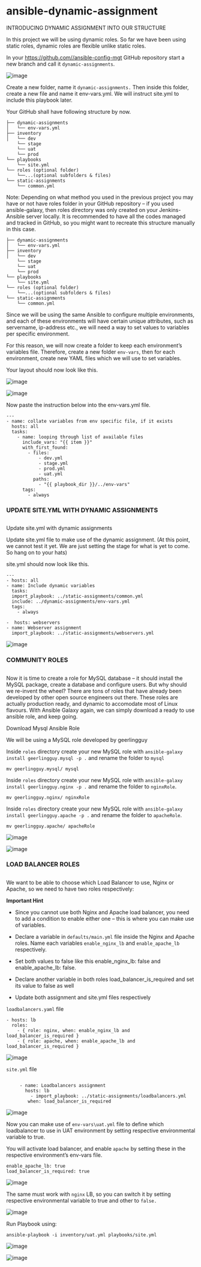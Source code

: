 # ansible-dynamic-assignment

INTRODUCING DYNAMIC ASSIGNMENT INTO OUR STRUCTURE

In this project we will be using dynamic roles. So far we have been using static roles, dynamic roles are flexible unlike static roles.



In your https://github.com//ansible-config-mgt GitHub repository start a new branch and call it `dynamic-assignments`.

![image](images/Screenshot_1.png)

Create a new folder, name it `dynamic-assignments.` Then inside this folder, create a new file and name it env-vars.yml. We will instruct site.yml to include this playbook later.

Your GitHub shall have following structure by now.

```
├── dynamic-assignments
│   └── env-vars.yml
├── inventory
│   └── dev
    └── stage
    └── uat
    └── prod
└── playbooks
    └── site.yml
└── roles (optional folder)
    └──...(optional subfolders & files)
└── static-assignments
    └── common.yml
```

Note: Depending on what method you used in the previous project you may have or not have roles folder in your GitHub repository – if you used ansible-galaxy, then roles directory was only created on your Jenkins-Ansible server locally. It is recommended to have all the codes managed and tracked in GitHub, so you might want to recreate this structure manually in this case.

```
├── dynamic-assignments
│   └── env-vars.yml
├── inventory
│   └── dev
    └── stage
    └── uat
    └── prod
└── playbooks
    └── site.yml
└── roles (optional folder)
    └──...(optional subfolders & files)
└── static-assignments
    └── common.yml
```


Since we will be using the same Ansible to configure multiple environments, and each of these environments will have certain unique attributes, such as servername, ip-address etc., we will need a way to set values to variables per specific environment.

For this reason, we will now create a folder to keep each environment’s variables file. Therefore, create a new folder `env-vars`, then for each environment, create new YAML files which we will use to set variables.

Your layout should now look like this.

![image](images/Screenshot_2.png)

![image](images/Screenshot_3.png)

Now paste the instruction below into the env-vars.yml file.

```
---
- name: collate variables from env specific file, if it exists
  hosts: all
  tasks:
    - name: looping through list of available files
      include_vars: "{{ item }}"
      with_first_found:
        - files:
            - dev.yml
            - stage.yml
            - prod.yml
            - uat.yml
          paths:
            - "{{ playbook_dir }}/../env-vars"
      tags:
        - always
```


### UPDATE SITE.YML WITH DYNAMIC ASSIGNMENTS
##

Update site.yml with dynamic assignments

Update site.yml file to make use of the dynamic assignment. (At this point, we cannot test it yet. We are just setting the stage for what is yet to come. So hang on to your hats)

site.yml should now look like this.

```
---
- hosts: all
- name: Include dynamic variables 
  tasks:
  import_playbook: ../static-assignments/common.yml 
  include: ../dynamic-assignments/env-vars.yml
  tags:
    - always

-  hosts: webservers
- name: Webserver assignment
  import_playbook: ../static-assignments/webservers.yml
```

![image](images/Screenshot_17.png)

### COMMUNITY  ROLES
##

Now it is time to create a role for MySQL database – it should install the MySQL package, create a database and configure users. But why should we re-invent the wheel? There are tons of roles that have already been developed by other open source engineers out there. These roles are actually production ready, and dynamic to accomodate most of Linux flavours. With Ansible Galaxy again, we can simply download a ready to use ansible role, and keep going.

Download Mysql Ansible Role

We will be using a MySQL role developed by geerlingguy

Inside `roles` directory create your new MySQL role with `ansible-galaxy install geerlingguy.mysql -p .` and rename the folder to `mysql`

```
mv geerlingguy.mysql/ mysql
```
Inside `roles` directory create your new MySQL role with `ansible-galaxy install geerlingguy.nginx -p .` and rename the folder to `nginxRole`.

```
mv geerlingguy.nginx/ nginxRole
```
Inside `roles` directory create your new MySQL role with `ansible-galaxy install geerlingguy.apache -p .` and rename the folder to `apacheRole`.

```
mv geerlingguy.apache/ apacheRole
```

![image](images/Screenshot_8.png)

![image](images/Screenshot_9.png)

### LOAD BALANCER ROLES
##

We want to be able to choose which Load Balancer to use, Nginx or Apache, so we need to have two roles respectively:

**Important Hint**

   - Since you cannot use both Nginx and Apache load balancer, you need to add a condition to enable either one – this is where you can make use of variables.

   - Declare a variable in `defaults/main.yml` file inside the Nginx and Apache roles. Name each variables `enable_nginx_lb` and `enable_apache_lb` respectively.

   - Set both values to false like this enable_nginx_lb: false and enable_apache_lb: false.

   - Declare another variable in both roles load_balancer_is_required and set its value to false as well

   - Update both assignment and site.yml files respectively

`loadbalancers.yaml` file

```
- hosts: lb
  roles:
    - { role: nginx, when: enable_nginx_lb and load_balancer_is_required }
    - { role: apache, when: enable_apache_lb and load_balancer_is_required }
```

![image](images/Screenshot_22.png)

`site.yml` file

```

     - name: Loadbalancers assignment
       hosts: lb
         - import_playbook: ../static-assignments/loadbalancers.yml
        when: load_balancer_is_required
```

![image](images/Screenshot_23.png)


Now you can make use of `env-vars\uat.yml` file to define which loadbalancer to use in UAT environment by setting respective environmental variable to true.

You will activate load balancer, and enable `apache` by setting these in the respective environment’s env-vars file.

```
enable_apache_lb: true
load_balancer_is_required: true
```

![image](images/Screenshot_29.png)

The same must work with `nginx` LB, so you can switch it by setting respective environmental variable to true and other to `false.`

![image](images/Screenshot_28.png)


Run Playbook using:

```
ansible-playbook -i inventory/uat.yml playbooks/site.yml

```

![image](images/Screenshot_24.png)


![image](images/Screenshot_25.png)



